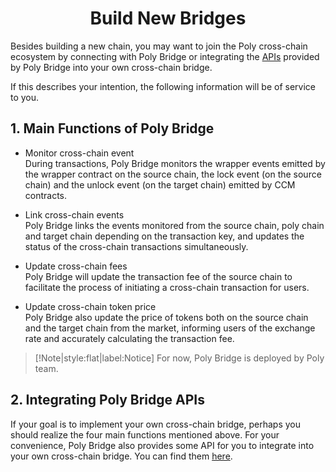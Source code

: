 <h1 align="center">Build New Bridges</h1>

Besides building a new chain, you may want to join the Poly cross-chain ecosystem by connecting with Poly Bridge or integrating the [APIs](bridge.md) provided by Poly Bridge into your own cross-chain bridge.

If this describes your intention, the following information will be of service to you. 

## 1. Main Functions of Poly Bridge

* Monitor cross-chain event  
During transactions, Poly Bridge monitors the wrapper events emitted by the wrapper contract on the source chain, the lock event (on the source chain) and the unlock event (on the target chain) emitted by CCM contracts.


* Link cross-chain events  
Poly Bridge links the events monitored from the source chain, poly chain and target chain depending on the transaction key, and updates the status of the cross-chain transactions simultaneously.


* Update cross-chain fees  
Poly Bridge will update the transaction fee of the source chain to facilitate the process of initiating a cross-chain transaction for users.


* Update cross-chain token price  
Poly Bridge also update the price of tokens both on the source chain and the target chain from the market, informing users of the exchange rate and accurately calculating the transaction fee.

> [!Note|style:flat|label:Notice]
> For now, Poly Bridge is deployed by Poly team.

## 2. Integrating Poly Bridge APIs
If your goal is to implement your own cross-chain bridge, perhaps you should realize the four main functions mentioned above. For your convenience, Poly Bridge  also provides some API for you to integrate into your own cross-chain bridge.
You can find them [here](bridge.md).
